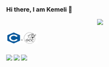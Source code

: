 ### Hi there, I am Kemeli 👋

<div align="center">
  <a href="https://github.com/Kemeli">
  <img height="180em" src="https://github-readme-stats.vercel.app/api?username=Kemeli&show_icons=true&theme=dark&include_all_commits=true&count_private=true"/>
</div>

<div style="display: inline_block"><br>
   <img align="center" alt="Kemeli-c" height="30" width="40" src="https://raw.githubusercontent.com/devicons/devicon/master/icons/c/c-plain.svg">
   <img align="center" alt="Kemeli-c" height="30" width="40" src="https://raw.githubusercontent.com/devicons/devicon/master/icons/gcc/gcc-plain.svg">
</div>

##

<div> 
  <a href="https://www.linkedin.com/in/kemeli-nogueira-431819111/" target="_blank"><img src="https://img.shields.io/badge/-LinkedIn-%230077B5?style=for-the-badge&logo=linkedin&logoColor=white" target="_blank"></a>
  <a href = "mailto:kdnogueira791@gmail.com"><img src="https://img.shields.io/badge/-Gmail-%23333?style=for-the-badge&logo=gmail&logoColor=white" target="_blank"></a>
  <a href="https://958116506493911070" target="_blank"><img src="https://img.shields.io/badge/Discord-7289DA?style=for-the-badge&logo=discord&logoColor=white" target="_blank"></a>
    



</div>

 



<!--
**Kemeli/Kemeli** is a ✨ _special_ ✨ repository because its `README.md` (this file) appears on your GitHub profile.

Here are some ideas to get you started:

- 🔭 I’m currently working on ...
- 🌱 I’m currently learning ...
- 👯 I’m looking to collaborate on ...
- 🤔 I’m looking for help with ...
- 💬 Ask me about ...
- 📫 How to reach me: ...
- 😄 Pronouns: ...
- ⚡ Fun fact: ...
-->
